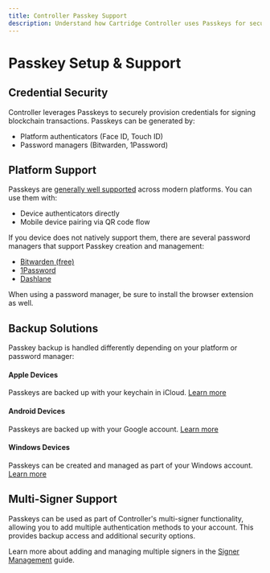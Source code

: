 ```yaml
---
title: Controller Passkey Support
description: Understand how Cartridge Controller uses Passkeys for secure credential management, including platform support and backup solutions.
---
```


# Passkey Setup & Support

## Credential Security

Controller leverages Passkeys to securely provision credentials for signing blockchain transactions.
Passkeys can be generated by:

-   Platform authenticators (Face ID, Touch ID)
-   Password managers (Bitwarden, 1Password)

## Platform Support

Passkeys are [generally well supported](https://www.passkeys.io/compatible-devices) across modern platforms.
You can use them with:

-   Device authenticators directly
-   Mobile device pairing via QR code flow

If you device does not natively support them, there are several password managers that support Passkey creation and management:

-   [Bitwarden (free)](https://bitwarden.com/help/storing-passkeys/)
-   [1Password](https://1password.com/)
-   [Dashlane](https://www.dashlane.com/)

When using a password manager, be sure to install the browser extension as well.

## Backup Solutions

Passkey backup is handled differently depending on your platform or password manager:

#### Apple Devices

Passkeys are backed up with your keychain in iCloud.
[Learn more](https://support.apple.com/en-us/102195)

#### Android Devices

Passkeys are backed up with your Google account.
[Learn more](https://support.google.com/chrome/answer/13168025)

#### Windows Devices

Passkeys can be created and managed as part of your Windows account.
[Learn more](https://learn.microsoft.com/en-us/windows/security/identity-protection/passkeys)

## Multi-Signer Support

Passkeys can be used as part of Controller's multi-signer functionality, allowing you to add multiple authentication methods to your account.
This provides backup access and additional security options.

Learn more about adding and managing multiple signers in the [Signer Management](/controller/signer-management.md) guide.
